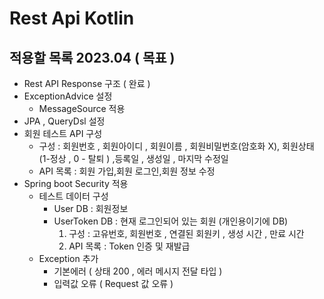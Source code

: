 # Rest Api Kotlin

## 적용할 목록 2023.04 ( 목표 )
- Rest API Response 구조 ( 완료 )
- ExceptionAdvice 설정
  - MessageSource 적용 
- JPA , QueryDsl 설정
- 회원 테스트 API 구성
  - 구성 : 회원번호 , 회원아이디 , 회원이름 , 회원비밀번호(암호화 X), 회원상태 (1-정상 , 0 - 탈퇴 ) ,등록일 , 생성일 , 마지막 수정일 
  - API 목록 : 회원 가입,회원 로그인,회원 정보 수정
- Spring boot Security 적용 
  - 테스트 데이터 구성 
    - User DB : 회원정보
    - UserToken DB : 현재 로그인되어 있는 회원 (개인용이기에 DB)
      1. 구성 : 고유번호, 회원번호  , 연결된 회원키  , 생성 시간 , 만료 시간 
      2. API 목록 : Token 인증 및 재발급 
  - Exception 추가
    - 기본에러 ( 상태 200 , 에러 메시지 전달 타입 ) 
    - 입력값 오류  ( Request 값 오류  )
